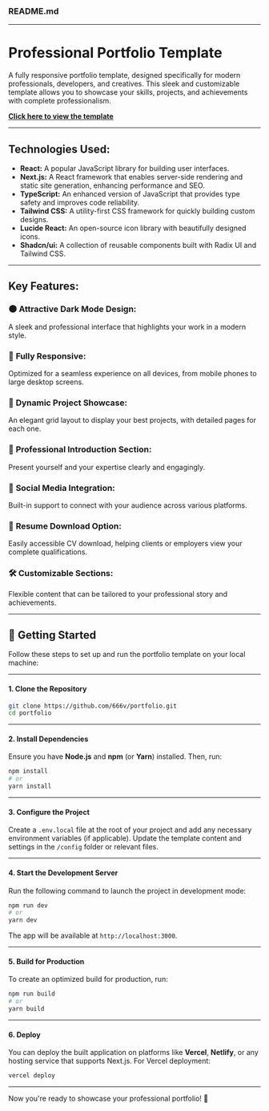 ### README.md

---

# Professional Portfolio Template

A fully responsive portfolio template, designed specifically for modern professionals, developers, and creatives. This sleek and customizable template allows you to showcase your skills, projects, and achievements with complete professionalism.

[**Click here to view the template**](https://portfolio-two-phi-37.vercel.app)

---

## Technologies Used:
- **React:** A popular JavaScript library for building user interfaces.
- **Next.js:** A React framework that enables server-side rendering and static site generation, enhancing performance and SEO.
- **TypeScript:** An enhanced version of JavaScript that provides type safety and improves code reliability.
- **Tailwind CSS:** A utility-first CSS framework for quickly building custom designs.
- **Lucide React:** An open-source icon library with beautifully designed icons.
- **Shadcn/ui:** A collection of reusable components built with Radix UI and Tailwind CSS.

---

## Key Features:
### 🌑 **Attractive Dark Mode Design:**  
A sleek and professional interface that highlights your work in a modern style.

### 📱 **Fully Responsive:**  
Optimized for a seamless experience on all devices, from mobile phones to large desktop screens.

### 💼 **Dynamic Project Showcase:**  
An elegant grid layout to display your best projects, with detailed pages for each one.

### 👤 **Professional Introduction Section:**  
Present yourself and your expertise clearly and engagingly.

### 🔗 **Social Media Integration:**  
Built-in support to connect with your audience across various platforms.

### 📄 **Resume Download Option:**  
Easily accessible CV download, helping clients or employers view your complete qualifications.

### 🛠️ **Customizable Sections:**  
Flexible content that can be tailored to your professional story and achievements.

---

## 🚀 **Getting Started**

Follow these steps to set up and run the portfolio template on your local machine:

---

#### **1. Clone the Repository**
```bash
git clone https://github.com/666v/portfolio.git
cd portfolio
```

---

#### **2. Install Dependencies**
Ensure you have **Node.js** and **npm** (or **Yarn**) installed. Then, run:
```bash
npm install
# or
yarn install
```

---

#### **3. Configure the Project**
Create a `.env.local` file at the root of your project and add any necessary environment variables (if applicable). Update the template content and settings in the `/config` folder or relevant files.

---

#### **4. Start the Development Server**
Run the following command to launch the project in development mode:
```bash
npm run dev
# or
yarn dev
```

The app will be available at `http://localhost:3000`.

---

#### **5. Build for Production**
To create an optimized build for production, run:
```bash
npm run build
# or
yarn build
```

---

#### **6. Deploy**
You can deploy the built application on platforms like **Vercel**, **Netlify**, or any hosting service that supports Next.js. For Vercel deployment:

```bash
vercel deploy
```

---

Now you're ready to showcase your professional portfolio! 🌟
